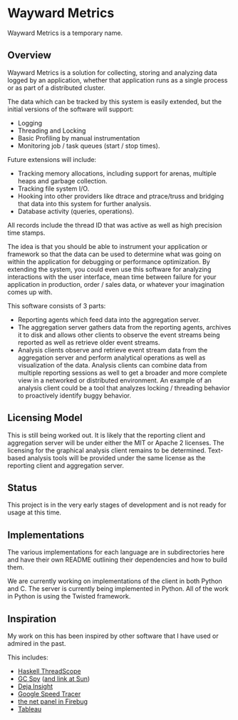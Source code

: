 Wayward Metrics
=================

Wayward Metrics is a temporary name.

Overview
--------

Wayward Metrics is a solution for collecting, storing and analyzing
data logged by an application, whether that application runs
as a single process or as part of a distributed cluster.

The data which can be tracked by this system is easily extended, but the
initial versions of the software will support:

   * Logging
   * Threading and Locking
   * Basic Profiling by manual instrumentation
   * Monitoring job / task queues (start / stop times).

Future extensions will include:

   * Tracking memory allocations, including support for arenas, multiple
     heaps and garbage collection.
   * Tracking file system I/O.
   * Hooking into other providers like dtrace and ptrace/truss and
     bridging that data into this system for further analysis.
   * Database activity (queries, operations).

All records include the thread ID that was active as well as high precision
time stamps.

The idea is that you should be able to instrument your application
or framework so that the data can be used to determine what was going
on within the application for debugging or performance optimization.
By extending the system, you could even use this software for analyzing
interactions with the user interface, mean time between failure for your
application in production, order / sales data, or whatever your
imagination comes up with.

This software consists of 3 parts:

   * Reporting agents which feed data into the aggregation server.
   * The aggregation server gathers data from the reporting agents,
     archives it to disk and allows other clients to observe the
     event streams being reported as well as retrieve older event
     streams.
   * Analysis clients observe and retrieve event stream data from
     the aggregation server and perform analytical operations as
     well as visualization of the data.  Analysis clients can combine
     data from multiple reporting sessions as well to get a broader
     and more complete view in a networked or distributed environment.
     An example of an analysis client could be a tool that analyzes
     locking / threading behavior to proactively identify buggy
     behavior.

Licensing Model
---------------

This is still being worked out. It is likely that the reporting client and
aggregation server will be under either the MIT or Apache 2 licenses. The
licensing for the graphical analysis client remains to be determined.
Text-based analysis tools will be provided under the same license as the
reporting client and aggregation server.

Status
------

This project is in the very early stages of development and is not ready
for usage at this time.

Implementations
---------------

The various implementations for each language are in subdirectories here
and have their own README outlining their dependencies and how to build
them.

We are currently working on implementations of the client in both Python
and C.  The server is currently being implemented in Python. All of the
work in Python is using the Twisted framework.

Inspiration
-----------

My work on this has been inspired by other software that I have used
or admired in the past.

This includes:

   * [Haskell ThreadScope](http://code.haskell.org/ThreadScope/)
   * [GC Spy](http://www.cs.kent.ac.uk/projects/gc/gcspy/) ([and link at Sun](http://research.sun.com/projects/gcspy/))
   * [Deja Insight](http://www.dejatools.com/dejainsight)
   * [Google Speed Tracer](http://code.google.com/webtoolkit/speedtracer/)
   * [the net panel in Firebug](http://getfirebug.com/net.html)
   * [Tableau](http://www.tableausoftware.com/)

